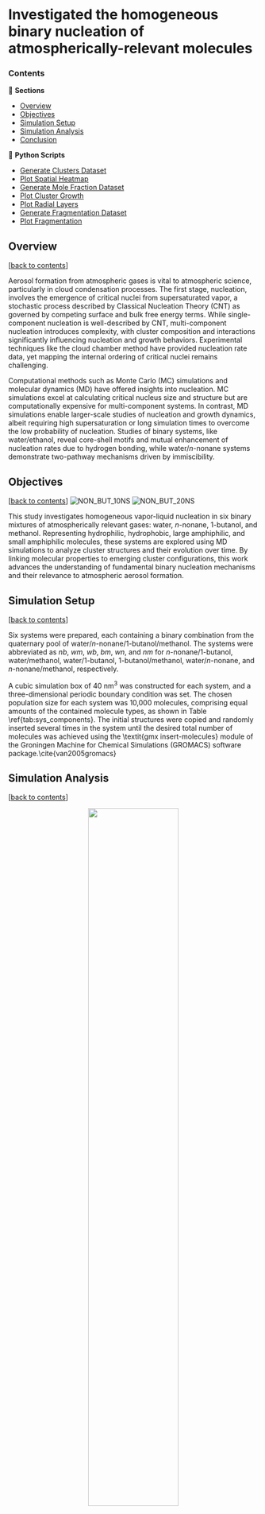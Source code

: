 # Investigated the homogeneous binary nucleation of atmospherically-relevant molecules

### Contents

🔖 **Sections**
- [Overview](#overview)
- [Objectives](#objectives)
- [Simulation Setup](#simulation-setup)
- [Simulation Analysis](#simulation-analysis)
- [Conclusion](#conclusion)

🐍 **Python Scripts**
* [Generate Clusters Dataset](ANALYSIS/0_data_fort-to-panda.ipynb)
* [Plot Spatial Heatmap](ANALYSIS/1_plot_spatial-heatmap.ipynb)
* [Generate Mole Fraction Dataset](ANALYSIS/2_data_mole-fraction.ipynb)
* [Plot Cluster Growth](ANALYSIS/3_plot_growth_mole-fraction_sphericity.ipynb)
* [Plot Radial Layers](ANALYSIS/4_plot_radial-layers.ipynb)
* [Generate Fragmentation Dataset](ANALYSIS/5_data_fragmentation.ipynb)
* [Plot Fragmentation](ANALYSIS/6_plot_fragmentation.ipynb)

## Overview
[[back to contents](#contents)]

Aerosol formation from atmospheric gases is vital to atmospheric science, particularly in cloud condensation processes. The first stage, nucleation, involves the emergence of critical nuclei from supersaturated vapor, a stochastic process described by Classical Nucleation Theory (CNT) as governed by competing surface and bulk free energy terms. While single-component nucleation is well-described by CNT, multi-component nucleation introduces complexity, with cluster composition and interactions significantly influencing nucleation and growth behaviors. Experimental techniques like the cloud chamber method have provided nucleation rate data, yet mapping the internal ordering of critical nuclei remains challenging.

Computational methods such as Monte Carlo (MC) simulations and molecular dynamics (MD) have offered insights into nucleation. MC simulations excel at calculating critical nucleus size and structure but are computationally expensive for multi-component systems. In contrast, MD simulations enable larger-scale studies of nucleation and growth dynamics, albeit requiring high supersaturation or long simulation times to overcome the low probability of nucleation. Studies of binary systems, like water/ethanol, reveal core-shell motifs and mutual enhancement of nucleation rates due to hydrogen bonding, while water/$n$-nonane systems demonstrate two-pathway mechanisms driven by immiscibility.

## Objectives
[[back to contents](#contents)]
![NON_BUT_10NS](https://github.com/user-attachments/assets/27db3b5a-e8fb-419b-9184-9a2f094d1365)
![NON_BUT_20NS](https://github.com/user-attachments/assets/925b4a3f-7470-4bcd-a8cc-7073e373ce92)



This study investigates homogeneous vapor-liquid nucleation in six binary mixtures of atmospherically relevant gases: water, $n$-nonane, 1-butanol, and methanol. Representing hydrophilic, hydrophobic, large amphiphilic, and small amphiphilic molecules, these systems are explored using MD simulations to analyze cluster structures and their evolution over time. By linking molecular properties to emerging cluster configurations, this work advances the understanding of fundamental binary nucleation mechanisms and their relevance to atmospheric aerosol formation.

## Simulation Setup
[[back to contents](#contents)]

Six systems were prepared, each containing a binary combination from the quaternary pool of water/$n$-nonane/1-butanol/methanol. The systems were abbreviated as $nb$, $wm$, $wb$, $bm$, $wn$, and $nm$ for $n$-nonane/1-butanol, water/methanol, water/1-butanol, 1-butanol/methanol, water/$n$-nonane, and $n$-nonane/methanol, respectively.

A cubic simulation box of 40 nm$^3$ was constructed for each system, and a three-dimensional periodic boundary condition was set. The chosen population size for each system was 10,000 molecules, comprising equal amounts of the contained molecule types, as shown in Table \ref{tab:sys_components}. The initial structures were copied and randomly inserted several times in the system until the desired total number of molecules was achieved using the \textit{gmx insert-molecules} module of the Groningen Machine for Chemical Simulations (GROMACS) software package.\cite{van2005gromacs}

## Simulation Analysis
[[back to contents](#contents)]


<p align="center" width="100%">
    <img width="60%" src="https://github.com/user-attachments/assets/9b94f513-e1b1-44ff-906b-110922236185">
</p>

<p align="center" style="font-size: 30%;">
    <strong>Figure 1</strong>. Time evolution of cluster size and sphericity distribution in <i>nb</i>. Left: average cluster size vs. time, with error bars as standard deviation and colors indicating sphericity (Φ). The inset shows smaller clusters early in the simulation. Right: boxplots display sphericity distributions for clusters of sizes 10<sup>1</sup> < n ≤ 10<sup>2</sup>, 10<sup>2</sup> < n ≤ 10<sup>3</sup>, and 10<sup>3</sup> < n ≤ 10<sup>4</sup>.
</p>

<p align="center" width="100%">
    <img width="60%" src="https://github.com/user-attachments/assets/b93a686f-0b3d-42dd-bd60-d59633b3d0a5">
</p>

<p align="center" style="font-size: 30%;">
    <strong>Figure 1</strong>. Time evolution of cluster size and mole fraction distribution in <i>nb</i>. Left: average cluster size vs. time, with error bars as standard deviation and colors indicating sphericity (Φ). The inset shows smaller clusters early in the simulation. Right: boxplots display sphericity distributions for clusters of sizes 10<sup>1</sup> < n ≤ 10<sup>2</sup>, 10<sup>2</sup> < n ≤ 10<sup>3</sup>, and 10<sup>3</sup> < n ≤ 10<sup>4</sup>.
</p>

<p align="center" width="100%">
    <img width="60%" src="https://github.com/user-attachments/assets/66d8d02b-cf98-4672-bfad-1b924fd630f2">
</p>

<p align="center" style="font-size: 30%;">
    <strong>Figure 1</strong>. Heatmap showing mole fraction (X<sub>nonane</sub>) across radial layers of the largest cluster over time in *nb*, with lower-value radial layers near the core and higher-value layers near the surface..
</p>


![fig_heatmap_radial_time_NON_BUT](https://github.com/user-attachments/assets/66d8d02b-cf98-4672-bfad-1b924fd630f2)

![fig_heatmap_radial_time_SOL_BUT](https://github.com/user-attachments/assets/305171f9-b47e-4c40-ba40-a005be41b70e)

![fig_fragmentation_SOL_BUT_mol1](https://github.com/user-attachments/assets/5a647968-a4f3-4400-bb2c-4b0944e1398a)

![fig_fragmentation_SOL_BUT_mol1](https://github.com/user-attachments/assets/1731b2f7-c60a-467f-86f8-0737c0bdd194)

![fig_fragmentation_NON_BUT_mol1](https://github.com/user-attachments/assets/9495b02b-0c17-471e-8396-43bdd4e031e7)

![fig_fragmentation_NON_BUT_mol2](https://github.com/user-attachments/assets/db121cc7-c5aa-4f40-b234-73d6b4714392)



## Conclusion
[[back to contents](#contents)]
